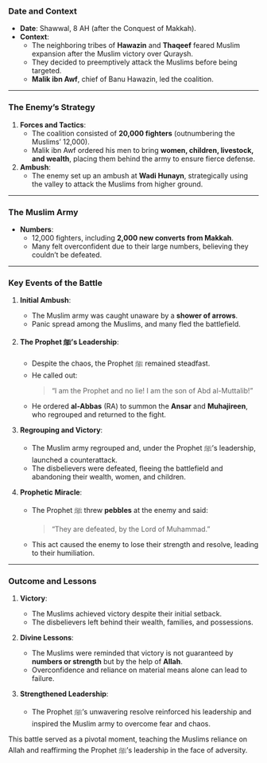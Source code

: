 ### **Date and Context**  
- **Date**: Shawwal, 8 AH (after the Conquest of Makkah).  
- **Context**:  
  - The neighboring tribes of **Hawazin** and **Thaqeef** feared Muslim expansion after the Muslim victory over Quraysh.  
  - They decided to preemptively attack the Muslims before being targeted.  
  - **Malik ibn Awf**, chief of Banu Hawazin, led the coalition.  

---

### **The Enemy’s Strategy**  
1. **Forces and Tactics**:  
   - The coalition consisted of **20,000 fighters** (outnumbering the Muslims’ 12,000).  
   - Malik ibn Awf ordered his men to bring **women, children, livestock, and wealth**, placing them behind the army to ensure fierce defense.  
2. **Ambush**:  
   - The enemy set up an ambush at **Wadi Hunayn**, strategically using the valley to attack the Muslims from higher ground.  

---

### **The Muslim Army**  
- **Numbers**:  
  - 12,000 fighters, including **2,000 new converts from Makkah**.  
  - Many felt overconfident due to their large numbers, believing they couldn’t be defeated.  

---

### **Key Events of the Battle**  

1. **Initial Ambush**:  
   - The Muslim army was caught unaware by a **shower of arrows**.  
   - Panic spread among the Muslims, and many fled the battlefield.  

2. **The Prophet ﷺ’s Leadership**:  
   - Despite the chaos, the Prophet ﷺ remained steadfast.  
   - He called out:  
     > “I am the Prophet and no lie! I am the son of Abd al-Muttalib!”  
   - He ordered **al-Abbas** (RA) to summon the **Ansar** and **Muhajireen**, who regrouped and returned to the fight.  

3. **Regrouping and Victory**:  
   - The Muslim army regrouped and, under the Prophet ﷺ’s leadership, launched a counterattack.  
   - The disbelievers were defeated, fleeing the battlefield and abandoning their wealth, women, and children.  

4. **Prophetic Miracle**:  
   - The Prophet ﷺ threw **pebbles** at the enemy and said:  
     > “They are defeated, by the Lord of Muhammad.”  
   - This act caused the enemy to lose their strength and resolve, leading to their humiliation.  

---

### **Outcome and Lessons**  

1. **Victory**:  
   - The Muslims achieved victory despite their initial setback.  
   - The disbelievers left behind their wealth, families, and possessions.  

2. **Divine Lessons**:  
   - The Muslims were reminded that victory is not guaranteed by **numbers or strength** but by the help of **Allah**.  
   - Overconfidence and reliance on material means alone can lead to failure.  

3. **Strengthened Leadership**:  
   - The Prophet ﷺ’s unwavering resolve reinforced his leadership and inspired the Muslim army to overcome fear and chaos.  

This battle served as a pivotal moment, teaching the Muslims reliance on Allah and reaffirming the Prophet ﷺ’s leadership in the face of adversity.